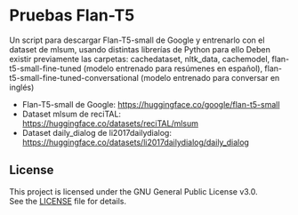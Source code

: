 # Pruebas Flan-T5
Un script para descargar Flan-T5-small de Google y entrenarlo con el dataset de mlsum, usando distintas librerías de Python para ello
Deben existir previamente las carpetas: cachedataset, nltk_data, cachemodel, flan-t5-small-fine-tuned (modelo entrenado para resúmenes en español), flan-t5-small-fine-tuned-conversational (modelo entrenado para conversar en inglés)
- Flan-T5-small de Google: https://huggingface.co/google/flan-t5-small
- Dataset mlsum de reciTAL: https://huggingface.co/datasets/reciTAL/mlsum 
- Dataset daily_dialog de li2017dailydialog: https://huggingface.co/datasets/li2017dailydialog/daily_dialog

## License
This project is licensed under the GNU General Public License v3.0.  
See the [LICENSE](./LICENSE.txt) file for details.

